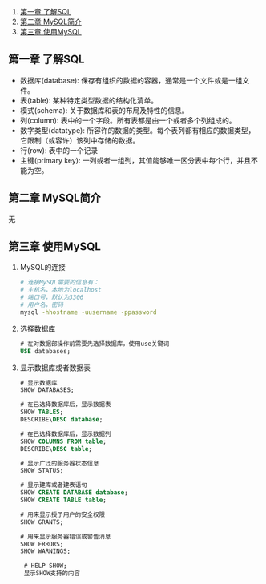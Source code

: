 1. [第一章 了解SQL](#第一章-了解sql)
2. [第二章 MySQL简介](#第二章-mysql简介)
3. [第三章 使用MySQL](#第三章-使用mysql)
## 第一章 了解SQL
- 数据库(database): 保存有组织的数据的容器，通常是一个文件或是一组文件。
- 表(table): 某种特定类型数据的结构化清单。
- 模式(schema): 关于数据库和表的布局及特性的信息。
- 列(column): 表中的一个字段。所有表都是由一个或者多个列组成的。
- 数字类型(datatype): 所容许的数据的类型。每个表列都有相应的数据类型，它限制（或容许）该列中存储的数据。
- 行(row): 表中的一个记录
- 主键(primary key): 一列或者一组列，其值能够唯一区分表中每个行，并且不能为空。
## 第二章 MySQL简介
无
## 第三章 使用MySQL
1. MySQL的连接
    ```sh
    # 连接MySQL需要的信息有：
    # 主机名，本地为localhost
    # 端口号，默认为3306
    # 用户名，密码
    mysql -hhostname -uusername -ppassword
    ``` 
2. 选择数据库
    ```sql
    # 在对数据部操作前需要先选择数据库，使用use关键词
    USE databases;
    ```
3. 显示数据库或者数据表
   ```sql
   # 显示数据库
   SHOW DATABASES;

   # 在已选择数据库后，显示数据表
   SHOW TABLES;
   DESCRIBE\DESC database;
   
   # 在已选择数据库后，显示数据列
   SHOW COLUMNS FROM table;
   DESCRIBE\DESC table;

   # 显示广泛的服务器状态信息
   SHOW STATUS;

   # 显示建库或者建表语句
   SHOW CREATE DATABASE database;
   SHOW CREATE TABLE table;

   # 用来显示授予用户的安全权限
   SHOW GRANTS;

   # 用来显示服务器错误或警告消息
   SHOW ERRORS;
   SHOW WARNINGS;
   
    # HELP SHOW;
    显示SHOW支持的内容
   
   ```

   